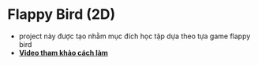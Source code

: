 # Flappy Bird (2D)

- project này được tạo nhằm mục đích học tập dựa theo tựa game flappy bird  
- [**Video tham khảo cách làm**](https://youtu.be/ihvBiJ1oC9U)
